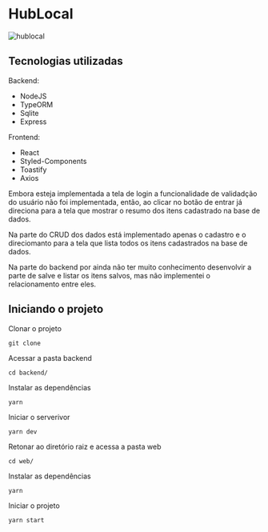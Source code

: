 # HubLocal
![hublocal](https://user-images.githubusercontent.com/11005123/167117893-34362f30-0d68-45fe-9074-e28d434515de.png)

## Tecnologias utilizadas
Backend:
- NodeJS
- TypeORM
- Sqlite
- Express

Frontend:
- React
- Styled-Components
- Toastify
- Axios

<p>Embora esteja implementada a tela de login a funcionalidade de validadção do usuário não foi implementada, então, ao clicar no botão de entrar já direciona para a tela que mostrar o resumo dos itens cadastrado na base de dados.</p>
<p>Na parte do CRUD dos dados está implementado apenas o cadastro e o direciomanto para a tela que lista todos os itens cadastrados na base de dados.</p>
<p>Na parte do backend por ainda não ter muito conhecimento desenvolvir a parte de salve e listar os itens salvos, mas não implementei o relacionamento entre eles.</p>

## Iniciando o projeto

<p>Clonar o projeto</p>

```
git clone 
```

<p>Acessar a pasta backend</p>

```
cd backend/
```

<p>Instalar as dependências</p>

```
yarn
```

<p>Iniciar o serverivor</p>

```
yarn dev
```

<p>Retonar ao diretório raiz e acessa a pasta web</p>

```
cd web/
```

<p>Instalar as dependências</p>

```
yarn
```

<p>Iniciar o projeto</p>

```
yarn start
```
